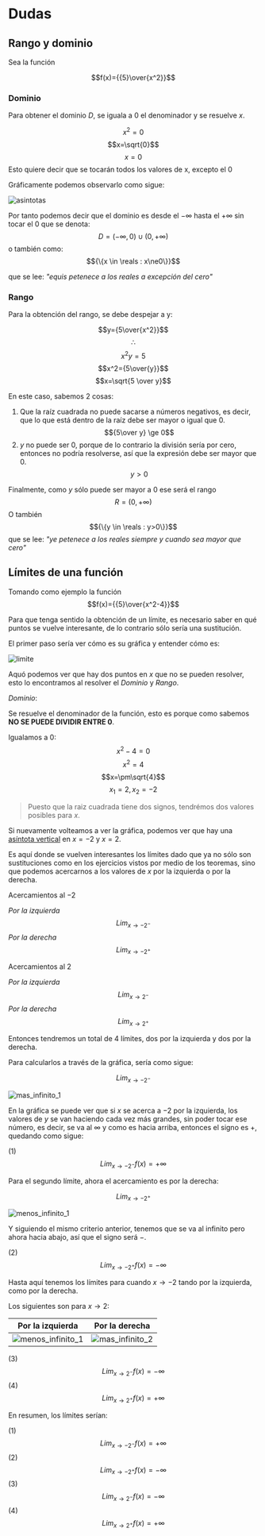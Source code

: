 # Dudas

## Rango y dominio

Sea la función

$$f(x)={{5}\over{x^2}}$$

### Dominio

Para obtener el dominio $D$, se iguala a $0$ el denominador y se resuelve $x$.

$$x^2=0$$
$$x=\sqrt{0}$$
$$x=0$$
Esto quiere decir que se tocarán todos los valores de x, excepto el $0$

Gráficamente podemos observarlo como sigue:

![asintotas](img/asintotas.png)

Por tanto podemos decir que el dominio es desde el $-\infty$ hasta el $+\infty$ sin tocar el $0$ que se denota:
$$D=(-\infty,0)\cup(0,+\infty)$$
o también como:
$${\{x \in \reals : x\ne0\}}$$

que se lee: *"equis petenece a los reales a excepción del cero"*

### Rango

Para la obtención del rango, se debe despejar a y:

$$y={5\over{x^2}}$$
$$\therefore$$
$$x^2y=5$$
$$x^2={5\over{y}}$$
$$x=\sqrt{5 \over y}$$

En este caso, sabemos 2 cosas:

1. Que la raíz cuadrada no puede sacarse a números negativos, es decir, que lo que está dentro de la raíz debe ser mayor o igual que $0$.
   $${5\over y} \ge 0$$
2. $y$ no puede ser $0$, porque de lo contrario la división sería por cero, entonces no podría resolverse, así que la expresión debe ser mayor que $0$.
    $${y} > 0$$

Finalmente, como $y$ sólo puede ser mayor a $0$ ese será el rango
$$R=(0,+\infty)$$
O también
$${\{y \in \reals : y>0\}}$$
que se lee: *"ye petenece a los reales siempre y cuando sea mayor que cero"*

## Límites de una función

Tomando como ejemplo la función
$$f(x)={{5}\over{x^2-4}}$$

Para que tenga sentido la obtención de un límite, es necesario saber en qué puntos se vuelve interesante, de lo contrario sólo sería una sustitución.

El primer paso sería ver cómo es su gráfica y entender cómo es:

![limite](img/limite.png)

Aquó podemos ver que hay dos puntos en $x$ que no se pueden resolver, esto lo encontramos al resolver el *Dominio* y *Rango*.

*Dominio*:

Se resuelve el denominador de la función, esto es porque como sabemos **NO SE PUEDE DIVIDIR ENTRE $0$**.

Igualamos a $0$:
$$x^2-4=0$$
$$x^2=4$$
$$x=\pm\sqrt{4}$$
$$x_{1}=2, x_{2}=-2$$

> Puesto que la raiz cuadrada tiene dos signos, tendrémos dos valores posibles para $x$.

Si nuevamente volteamos a ver la gráfica, podemos ver que hay una [asíntota vertical](https://www.superprof.es/diccionario/matematicas/calculo/asintotas-verticales.html) en $x=-2$ y $x=2$.

Es aquí donde se vuelven interesantes los límites dado que ya no sólo son sustituciones como en los ejercicios vistos por medio de los teoremas, sino que podemos acercarnos a los valores de $x$ por la izquierda o por la derecha.

Acercamientos al $-2$

*Por la izquierda*
$$Lim_{x\rightarrow{-2^-}}$$
*Por la derecha*
$$Lim_{x\rightarrow{-2^+}}$$

Acercamientos al $2$

*Por la izquierda*
$$Lim_{x\rightarrow{2^-}}$$
*Por la derecha*
$$Lim_{x\rightarrow{2^+}}$$

Entonces tendremos un total de $4$ límites, dos por la izquierda y dos por la derecha.

Para calcularlos a través de la gráfica, sería como sigue:

$$Lim_{x\rightarrow{-2^-}}$$

![mas_infinito_1](img/mas_infinito_1.png)

En la gráfica se puede ver que si $x$ se acerca a $-2$ por la izquierda, los valores de $y$ se van haciendo cada vez más grandes, sin poder tocar ese número, es decir, se va al $\infty$ y como es hacia arriba, entonces el signo es $+$, quedando como sigue:

(1) $$Lim_{x\rightarrow{-2^-}} f(x)=+\infty$$

Para el segundo límite, ahora el acercamiento es por la derecha:

$$Lim_{x\rightarrow{-2^+}}$$

![menos_infinito_1](img/menos_infinito_1.png)

Y siguiendo el mismo criterio anterior, tenemos que se va al infinito pero ahora hacia abajo, así que el signo será $-$.

(2) $$Lim_{x\rightarrow{-2^+}} f(x)=-\infty$$

Hasta aquí tenemos los límites para cuando $x\rightarrow -2$ tando por la izquierda, como por la derecha.

Los siguientes son para $x\rightarrow2$:

|Por la izquierda|Por la derecha|
|-|-|
|![menos_infinito_1](img/menos_infinito_2.png)|![mas_infinito_2](img/mas_infinito_2.png)|

(3) $$Lim_{x\rightarrow{2^-}} f(x)=-\infty$$
(4) $$Lim_{x\rightarrow{2^+}} f(x)=+\infty$$

En resumen, los límites serían:

(1) $$Lim_{x\rightarrow{-2^-}} f(x)=+\infty$$
(2) $$Lim_{x\rightarrow{-2^+}} f(x)=-\infty$$
(3) $$Lim_{x\rightarrow{2^-}} f(x)=-\infty$$
(4) $$Lim_{x\rightarrow{2^+}} f(x)=+\infty$$
